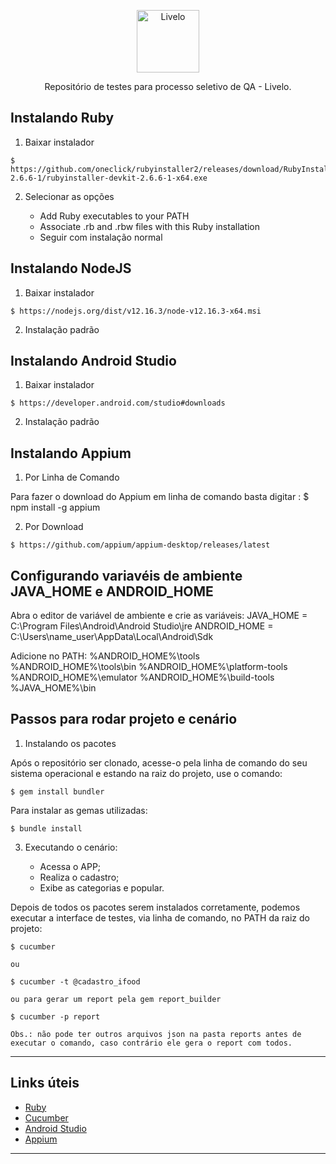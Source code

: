 <div>
    <p  align="center">
    	<a>
    	    <img  alt="Livelo"  src="https://logodownload.org/wp-content/uploads/2017/11/livelo-logo.png"  width="100">
    	</a>
    </p>
</div>

<div>
    <p  align="center">
    	Repositório de testes para processo seletivo de QA - Livelo.
    </p>
</div>
  

## Instalando Ruby

1. Baixar instalador

```
$ https://github.com/oneclick/rubyinstaller2/releases/download/RubyInstaller-2.6.6-1/rubyinstaller-devkit-2.6.6-1-x64.exe
```

2. Selecionar as opções

    - Add Ruby executables to your PATH
    - Associate .rb and .rbw files with this Ruby installation 
    - Seguir com instalação normal


## Instalando NodeJS

1. Baixar instalador 
```
$ https://nodejs.org/dist/v12.16.3/node-v12.16.3-x64.msi
```

2. Instalação padrão

## Instalando Android Studio

1. Baixar instalador 
```
$ https://developer.android.com/studio#downloads
```

2. Instalação padrão

## Instalando Appium

1. Por Linha de Comando

Para fazer o download do Appium em linha de comando basta digitar :
$ npm install -g appium

2. Por Download
```
$ https://github.com/appium/appium-desktop/releases/latest
```
## Configurando variavéis de ambiente JAVA_HOME e ANDROID_HOME

Abra o editor de variável de ambiente e crie as variáveis:
JAVA_HOME = C:\Program Files\Android\Android Studio\jre 
ANDROID_HOME = C:\Users\name_user\AppData\Local\Android\Sdk

Adicione no PATH:
%ANDROID_HOME%\tools
%ANDROID_HOME%\tools\bin
%ANDROID_HOME%\platform-tools
%ANDROID_HOME%\emulator
%ANDROID_HOME%\build-tools
%JAVA_HOME%\bin

## Passos para rodar projeto e cenário

1. Instalando os pacotes

Após o repositório ser clonado, acesse-o pela linha de comando do seu sistema operacional e estando na raiz do projeto, use o comando:
```
$ gem install bundler
```

Para instalar as gemas utilizadas:
```
$ bundle install
```

3. Executando o cenário:

    - Acessa o APP;
    - Realiza o cadastro;
    - Exibe as categorias e popular.

Depois de todos os pacotes serem instalados corretamente, podemos executar a interface de testes, via linha de comando, no PATH da raiz do projeto:
```
$ cucumber 

ou

$ cucumber -t @cadastro_ifood

ou para gerar um report pela gem report_builder

$ cucumber -p report

Obs.: não pode ter outros arquivos json na pasta reports antes de executar o comando, caso contrário ele gera o report com todos.
```

***

## Links úteis

- [Ruby](https://www.ruby-lang.org/pt/)
- [Cucumber](https://cucumber.io/)
- [Android Studio](https://developer.android.com/studio)
- [Appium](http://appium.io/)

***
